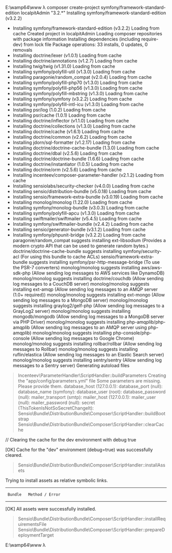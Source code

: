 
E:\wamp64\www
λ composer create-project symfony/framework-standard-edition localpitAdmin "3.2.*"
Installing symfony/framework-standard-edition (v3.2.2)
  - Installing symfony/framework-standard-edition (v3.2.2) Loading from cache
Created project in localpitAdmin
Loading composer repositories with package information
Installing dependencies (including require-dev) from lock file
Package operations: 33 installs, 0 updates, 0 removals
  - Installing doctrine/lexer (v1.0.1) Loading from cache
  - Installing doctrine/annotations (v1.2.7) Loading from cache
  - Installing twig/twig (v1.31.0) Loading from cache
  - Installing symfony/polyfill-util (v1.3.0) Loading from cache
  - Installing paragonie/random_compat (v2.0.4) Loading from cache
  - Installing symfony/polyfill-php70 (v1.3.0) Loading from cache
  - Installing symfony/polyfill-php56 (v1.3.0) Loading from cache
  - Installing symfony/polyfill-mbstring (v1.3.0) Loading from cache
  - Installing symfony/symfony (v3.2.2) Loading from cache
  - Installing symfony/polyfill-intl-icu (v1.3.0) Loading from cache
  - Installing psr/log (1.0.2) Loading from cache
  - Installing psr/cache (1.0.1) Loading from cache
  - Installing doctrine/inflector (v1.1.0) Loading from cache
  - Installing doctrine/collections (v1.3.0) Loading from cache
  - Installing doctrine/cache (v1.6.1) Loading from cache
  - Installing doctrine/common (v2.6.2) Loading from cache
  - Installing jdorn/sql-formatter (v1.2.17) Loading from cache
  - Installing doctrine/doctrine-cache-bundle (1.3.0) Loading from cache
  - Installing doctrine/dbal (v2.5.6) Loading from cache
  - Installing doctrine/doctrine-bundle (1.6.6) Loading from cache
  - Installing doctrine/instantiator (1.0.5) Loading from cache
  - Installing doctrine/orm (v2.5.6) Loading from cache
  - Installing incenteev/composer-parameter-handler (v2.1.2) Loading from cache
  - Installing sensiolabs/security-checker (v4.0.0) Loading from cache
  - Installing sensio/distribution-bundle (v5.0.18) Loading from cache
  - Installing sensio/framework-extra-bundle (v3.0.19) Loading from cache
  - Installing monolog/monolog (1.22.0) Loading from cache
  - Installing symfony/monolog-bundle (v3.0.3) Loading from cache
  - Installing symfony/polyfill-apcu (v1.3.0) Loading from cache
  - Installing swiftmailer/swiftmailer (v5.4.5) Loading from cache
  - Installing symfony/swiftmailer-bundle (v2.4.2) Loading from cache
  - Installing sensio/generator-bundle (v3.1.2) Loading from cache
  - Installing symfony/phpunit-bridge (v3.2.2) Loading from cache
paragonie/random_compat suggests installing ext-libsodium (Provides a modern crypto API that can be used to generate random bytes.)
doctrine/doctrine-cache-bundle suggests installing symfony/security-acl (For using this bundle to cache ACLs)
sensio/framework-extra-bundle suggests installing symfony/psr-http-message-bridge (To use the PSR-7 converters)
monolog/monolog suggests installing aws/aws-sdk-php (Allow sending log messages to AWS services like DynamoDB)
monolog/monolog suggests installing doctrine/couchdb (Allow sending log messages to a CouchDB server)
monolog/monolog suggests installing ext-amqp (Allow sending log messages to an AMQP server (1.0+ required))
monolog/monolog suggests installing ext-mongo (Allow sending log messages to a MongoDB server)
monolog/monolog suggests installing graylog2/gelf-php (Allow sending log messages to a GrayLog2 server)
monolog/monolog suggests installing mongodb/mongodb (Allow sending log messages to a MongoDB server via PHP Driver)
monolog/monolog suggests installing php-amqplib/php-amqplib (Allow sending log messages to an AMQP server using php-amqplib)
monolog/monolog suggests installing php-console/php-console (Allow sending log messages to Google Chrome)
monolog/monolog suggests installing rollbar/rollbar (Allow sending log messages to Rollbar)
monolog/monolog suggests installing ruflin/elastica (Allow sending log messages to an Elastic Search server)
monolog/monolog suggests installing sentry/sentry (Allow sending log messages to a Sentry server)
Generating autoload files
> Incenteev\ParameterHandler\ScriptHandler::buildParameters
Creating the "app/config/parameters.yml" file
Some parameters are missing. Please provide them.
database_host (127.0.0.1):
database_port (null):
database_name (symfony):
database_user (root):
database_password (null):
mailer_transport (smtp):
mailer_host (127.0.0.1):
mailer_user (null):
mailer_password (null):
secret (ThisTokenIsNotSoSecretChangeIt):
> Sensio\Bundle\DistributionBundle\Composer\ScriptHandler::buildBootstrap
> Sensio\Bundle\DistributionBundle\Composer\ScriptHandler::clearCache

 // Clearing the cache for the dev environment with debug true


 [OK] Cache for the "dev" environment (debug=true) was successfully cleared.


> Sensio\Bundle\DistributionBundle\Composer\ScriptHandler::installAssets

 Trying to install assets as relative symbolic links.

 -- -------- ----------------
     Bundle   Method / Error
 -- -------- ----------------


 [OK] All assets were successfully installed.


> Sensio\Bundle\DistributionBundle\Composer\ScriptHandler::installRequirementsFile
> Sensio\Bundle\DistributionBundle\Composer\ScriptHandler::prepareDeploymentTarget

E:\wamp64\www
λ